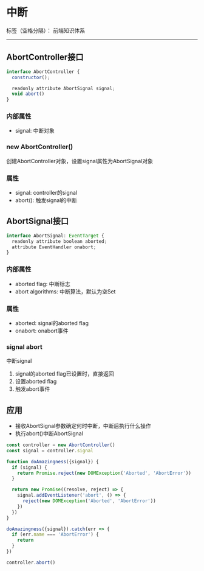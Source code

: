 # 中断

标签（空格分隔）： 前端知识体系

---

## AbortController接口

```javascript
interface AbortController {
  constructor();

  readonly attribute AbortSignal signal;
  void abort()
}
```

### 内部属性

* signal: 中断对象

### new AbortController()

创建AbortController对象，设置signal属性为AbortSignal对象

### 属性

* signal: controller的signal
* abort(): 触发signal的中断

## AbortSignal接口

```javascript
interface AbortSignal: EventTarget {
  readonly attribute boolean aborted;
  attribute EventHandler onabort;
}
```

### 内部属性

* aborted flag: 中断标志
* abort algorithms: 中断算法，默认为空Set

### 属性

* aborted: signal的aborted flag
* onabort: onabort事件

### signal abort

中断signal

1. signal的aborted flag已设置时，直接返回
2. 设置aborted flag
3. 触发abort事件

## 应用

* 接收AbortSignal参数确定何时中断，中断后执行什么操作
* 执行abort()中断AbortSignal

```javascript
const controller = new AbortController()
const signal = controller.signal

function doAmazingness({signal}) {
  if (signal) {
    return Promise.reject(new DOMException('Aborted', 'AbortError'))
  }

  return new Promise((resolve, reject) => {
    signal.addEventListener('abort', () => {
      reject(new DOMException('Aborted', 'AbortError'))
    })
  })
}

doAmazingness({signal}).catch(err => {
  if (err.name === 'AbortError') {
    return
  }
})

controller.abort()
```
